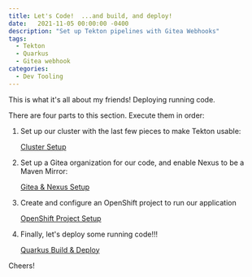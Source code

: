 ```yaml
---
title: Let's Code!  ...and build, and deploy!
date:   2021-11-05 00:00:00 -0400
description: "Set up Tekton pipelines with Gitea Webhooks"
tags:
  - Tekton
  - Quarkus
  - Gitea webhook
categories:
  - Dev Tooling
---
```


This is what it's all about my friends!  Deploying running code.

There are four parts to this section.  Execute them in order:

1. Set up our cluster with the last few pieces to make Tekton usable:

   [Cluster Setup](/home-lab/pipelines-cluster-setup/)

1. Set up a Gitea organization for our code, and enable Nexus to be a Maven Mirror:

   [Gitea & Nexus Setup](/home-lab/pipelines-gitea-nexus-setup/)

1. Create and configure an OpenShift project to run our application

   [OpenShift Project Setup](/home-lab/pipelines-project-setup/)

1. Finally, let's deploy some running code!!!

   [Quarkus Build & Deploy](/home-lab/quarkus-gitea-webhook-demo/)

Cheers!
